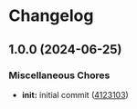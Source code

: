 # Changelog

## 1.0.0 (2024-06-25)


### Miscellaneous Chores

* **init:** initial commit ([4123103](https://github.com/xcoorp/laravel-passport-introspection/commit/4123103f0e1d3f4cffb2a9eea7058941832c7b7b))
